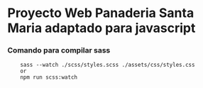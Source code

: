 # Proyecto Web Panaderia Santa Maria adaptado para javascript

### Comando para compilar sass

```
    sass --watch ./scss/styles.scss ./assets/css/styles.css
    or
    npm run scss:watch
```
